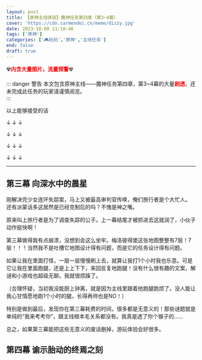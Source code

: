 ```yaml
---
layout: post
title: 【原神主线体验】魔神任务第四章（第3~4幕）
cover: 'https://cdn.carmendei.cn/meme/dizzy.jpg'
date: 2023-10-08 11:10:46
tags: ['原神']
categories: ['🎮玩玩','原神','主线任务']
end: false
draft: true
---
```


☢️<font color=red>**内含大量图片，流量预警**</font>☢️

<!-- more -->

::: danger 警告
本文包含原神主线——魔神任务第四章，第3~4幕的大量<font color=red>**剧透**</font>，还未完成此任务的玩家请谨慎阅览。
<br/>
:::

以上能够接受的话 

↓ ↓ ↓

↓ ↓ ↓

↓ ↓ ↓

↓ ↓ ↓

-----

## 第三幕 向深水中的晨星

刚解决完少女连环失踪案，马上又被最高审判官传唤，俺们旅行者是个大忙人。<br/>
还有派蒙话多这居然是已经克制后的吗？不愧是神之嘴。


原来叫上旅行者是为了调查失踪的公子。上一幕结尾才被抓进去这就润了，小伙子动作挺快啊！


第三幕做得我有点崩溃，没想到会这么坐牢。梅洛彼得堡这张地图整整有7层！7层！！！当然我不是吐槽它地图设计得有问题，而是它的任务设计得有问题。

如果让我在里面打怪，一层一层慢慢刷上去，就算让我打1个小时我也乐意。可是它让我在里面跑腿，还是上上下下，来回反复地跑腿！没有什么很有趣的文案，解谜和小游戏也超级无聊。我就很烦躁了。

（合理怀疑，当初我没能厨上钟离，就是因为主线里跟着他跑腿跑烦了。没人能让我心甘情愿地跑1个小时的腿，长得再帅也是NO！）

特别是做到最后，发现你在第三幕耗费的时间，很多都是无意义的！那些谜题就是单纯的“我来考考你”，跟主线根本毛关系都没有。我真是透了你个猴子的……

总之，如果第三幕能把这些无意义的废话删掉，游玩体验会好很多。

## 第四幕 谕示胎动的终焉之刻
